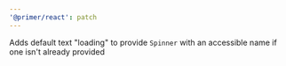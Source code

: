 ```yaml
---
'@primer/react': patch
---
```


Adds default text "loading" to provide `Spinner` with an accessible name if one isn't already provided
